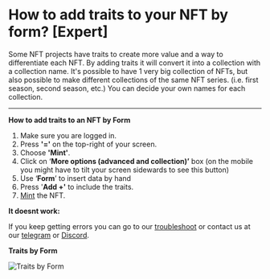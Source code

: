# How to add traits to your NFT by form? \[Expert]

Some NFT projects have traits to create more value and a way to differentiate each NFT. By adding traits it will convert it into a collection with a collection name. It's possible to have 1 very big collection of NFTs, but also possible to make different collections of the same NFT series. (i.e. first season, second season, etc.) You can decide your own names for each collection.&#x20;

****

**How to add traits to an NFT by Form**

1. Make sure you are logged in.&#x20;
2. Press **'='** on the top-right of your screen.&#x20;
3. Choose **'Mint'**.
4. Click on ‘**More options (advanced and collection)’** box (on the mobile you might have to tilt your screen sidewards to see this button)
5. Use ‘**Form**’ to insert data by hand
6. Press '**Add +'** to include the traits.
7. [Mint](how-do-you-mint-sell-an-nft.md) the NFT.&#x20;



**It doesnt work:**

If you keep getting errors you can go to our [troubleshoot](../../troubleshoot/troubleshoot.md) or contact us at our [telegram](https://t.me/+qdNeX8CYB\_swZTQx) or [Discord](https://discord.gg/jQ34WMMZce).&#x20;

**Traits by Form**

![Traits by Form](<../../.gitbook/assets/TraitsbyForm \[Picture].png>)
